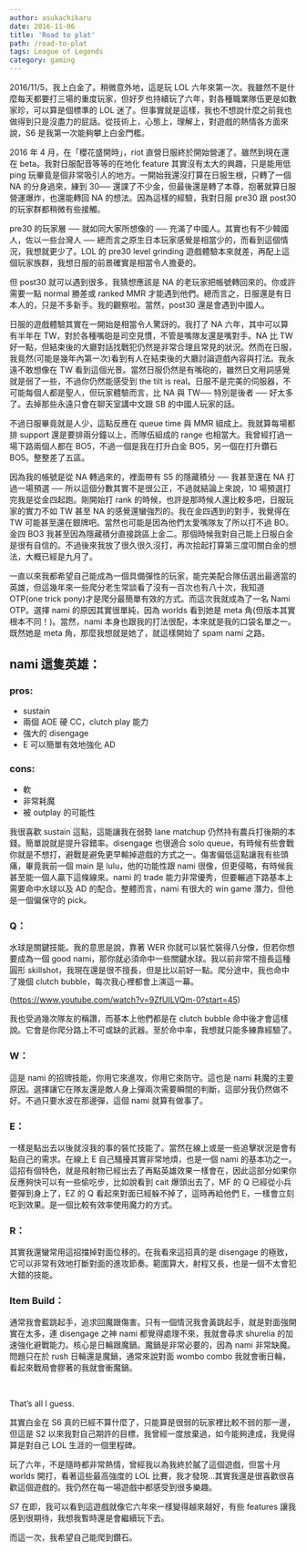 ```yaml
---
author: asukachikaru
date: 2016-11-06
title: 'Road to plat'
path: /road-to-plat
tags: League of Legends
category: gaming
---
```


2016/11/5，我上白金了。稍微意外地，這是玩 LOL 六年來第一次。我雖然不是什麼每天都要打三場的重度玩家，但好歹也持續玩了六年，對各種職業隊伍更是如數家珍，可以算是個標準的 LOL 迷了。但事實就是這樣，我也不想說什麼之前我也做得到只是沒盡力的屁話。從技術上，心態上，理解上，對遊戲的熱情各方面來說，S6 是我第一次能夠攀上白金門檻。

2016 年 4 月，在「櫻花盛開時」，riot 直營日服終於開始營運了。雖然到現在還在 beta。我對日服配音等等的在地化 feature 其實沒有太大的興趣，只是能用低 ping 玩畢竟是個非常吸引人的地方。一開始我還沒打算在日服生根，只轉了一個 NA 的分身過來，練到 30── 還課了不少金，但最後還是轉了本尊，抱著就算日服營運爆炸，也還能轉回 NA 的想法。因為這樣的經驗，我對日服 pre30 跟 post30 的玩家群都稍微有些接觸。

pre30 的玩家層 ── 就如同大家所想像的 ── 充滿了中國人。其實也有不少韓國人，佐以一些台灣人 ── 總而言之原生日本玩家感覺是相當少的，而看到這個情況，我想就更少了。LOL 的 pre30 level grinding 遊戲體驗本來就差，再配上這個玩家族群，我想日服的前景確實是相當令人擔憂的。

但 post30 就可以遇到很多，我猜想應該是 NA 的老玩家把帳號轉回來的。你或許需要一點 normal 勝差或 ranked MMR 才能遇到他們。總而言之，日服還是有日本人的，只是不多新手。我的觀察啦。當然，post30 還是會遇到中國人。

日服的遊戲體驗其實在一開始是相當令人驚訝的。我打了 NA 六年，其中可以算有半年在 TW，對於各種嘴砲是司空見慣，不管是嘴隊友還是嘴對手。NA 比 TW 好一點，但結束後的大廳對話找戰犯仍然是非常合理且常見的狀況。然而在日服，我竟然(可能是幾年內第一次)看到有人在結束後的大廳討論遊戲內容與打法。我永遠不敢想像在 TW 看到這個光景。當然日服仍然是有嘴砲的，雖然日文用詞感覺就是弱了一些，不過你仍然能感受到 the tilt is real。日服不是完美的伺服器，不可能每個人都是聖人，但玩家體驗而言，比 NA 與 TW── 特別是後者 ── 好太多了。去掉那些永遠只會在聊天室講中文跟 SB 的中國人玩家的話。

不過日服畢竟就是人少，這點反應在 queue time 與 MMR 組成上。我就算每場都排 support 還是要排兩分鐘以上，而隊伍組成的 range 也相當大。我曾經打過一場下路兩個人都在 BO5，不過一個是我在打升白金 BO5，另一個在打升鑽石 BO5。整整差了五區。

因為我的帳號是從 NA 轉過來的，裡面帶有 S5 的隱藏積分 ── 我甚至還在 NA 打過一場預選 ── 所以這個分數其實不是很公正，不過就結論上來說，10 場預選打完我是從金四起跑。剛開始打 rank 的時候，也許是那時候人還比較多吧，日服玩家的實力不如 TW 甚至 NA 的感覺還蠻強烈的。我在金四遇到的對手，我覺得在 TW 可能甚至還在銀牌吧。當然也可能是因為他們太愛嘴隊友了所以打不過 BO。金四 BO3 我甚至因為隱藏積分直接跳區上金二。那個時候我對自己能上日服白金是很有自信的。不過後來我放了很久很久沒打，再次拾起打算第三度叩關白金的想法，大概已經是九月了。

一直以來我都希望自己能成為一個具備彈性的玩家，能完美配合隊伍選出最適當的英雄，但這幾年來一些爬分老生常談看了沒有一百次也有八十次，我知道 OTP(one trick pony)才是爬分最簡單有效的方式。而這次我就成為了一名 Nami OTP。選擇 nami 的原因其實很單純，因為 worlds 看到她是 meta 角(但版本其實根本不同！)。當然，nami 本身也跟我的打法很配，本來就是我的口袋名單之一。既然她是 meta 角，那麼我想就是她了，就這樣開始了 spam nami 之路。

## nami 這隻英雄：

### pros:

- sustain
- 兩個 AOE 硬 CC，clutch play 能力
- 強大的 disengage
- E 可以簡單有效地強化 AD

### cons:

- 軟
- 非常耗魔
- 被 outplay 的可能性

我很喜歡 sustain 這點，這能讓我在弱勢 lane matchup 仍然持有農兵打後期的本錢。簡單說就是提升容錯率。disengage 也很適合 solo queue，有時候有些會戰你就是不想打，避戰是避免更早輸掉遊戲的方式之一。傷害偏低這點讓我有些頭痛，畢竟我前一個 main 是 lulu，他的功能性跟 nami 很像，但更侵略，有時候我甚至能一個人贏下這條線來。nami 的 trade 能力非常優秀，但要輾過下路基本上需要命中水球以及 AD 的配合。整體而言，nami 有很大的 win game 潛力，但他是一個偏保守的 pick。

### Q：

水球是關鍵技能。我的意思是說，靠著 WER 你就可以裝忙裝得八分像，但若你想要成為一個 good nami，那你就必須命中一些關鍵水球。我以前非常不擅長這種圓形 skillshot，我現在還是很不擅長，但是比以前好一點。爬分途中，我也命中了幾個 clutch bubble，每次我心裡都會上演這一幕。

(https://www.youtube.com/watch?v=9ZfUILVQm-0?start=45)

我也受過幾次隊友的稱讚，而基本上他們都是在 clutch bubble 命中後才會這樣說。它會是你爬分路上不可或缺的武器。至於命中率，我想就只能多練靠經驗了。

### W：

這是 nami 的招牌技能，你用它來進攻，你用它來防守。這也是 nami 耗魔的主要原因。選擇讓它在隊友還是敵人身上彈兩次需要瞬間的判斷，這部分我仍然做不好。不過只要水波在那邊彈，這個 nami 就算有做事了。

### E：

一樣是點出去以後就沒我的事的裝忙技能了。當然在線上或是一些追擊狀況是會有點自己的需求。在線上 E 自己騷擾其實非常地煩，也是一個 nami 的基本功之一。這招有個特色，就是飛射物已經出去了再點英雄效果一樣會在，因此這部分如果你反應夠快可以有一些偷吃步，比如說看到 cait 爆頭出去了，MF 的 Q 已經從小兵要彈到身上了，EZ 的 Q 看起來對面已經躲不掉了，這時再給他們 E，一樣會立刻吃到效果。是一個比較有效率使用魔力的方式。

### R：

其實我還蠻常用這招擋掉對面位移的。在我看來這招真的是 disengage 的極致，它可以非常有效地打斷對面的進攻節奏。範圍算大，射程又長，也是一個不太會犯大錯的技能。

### Item Build：

通常我會藍跳起手，追求回魔跟傷害。只有一個情況我會黃跳起手，就是對面強開實在太多，連 disengage 之神 nami 都覺得處理不來，我就會尋求 shurelia 的加速強化避戰能力。核心是日輪跟魔鍋。魔鍋是非常必要的，因為 nami 非常缺魔。問題只在於 rush 日輪還是魔鍋，通常來說對面 wombo combo 我就會衝日輪，看起來戰局會膠著的我就會衝魔鍋。

<br>

That’s all I guess.

其實白金在 S6 真的已經不算什麼了，只能算是很弱的玩家裡比較不弱的那一邊，但這是 S2 以來我對自己期許的目標，我曾經一度放棄過，如今能夠達成，我覺得算是對自己 LOL 生涯的一個里程碑。

玩了六年，不是隨時都非常熱情，曾經我以為我終於膩了這個遊戲，但當十月 worlds 開打，看著這些最高強度的 LOL 比賽，我才發現…其實我還是很喜歡很喜歡這個遊戲的。我仍然在每一場遊戲中都感受到很多樂趣。

S7 在即，我可以看到這遊戲就像它六年來一樣變得越來越好，有些 features 讓我感到很期待，我想我暫時還是會繼續玩下去。

而這一次，我希望自己能爬到鑽石。
